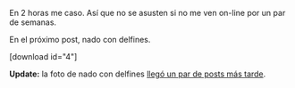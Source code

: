 <html><body><p>En 2 horas me caso. Así que no se asusten si no me ven on-line por un par de semanas.



En el próximo post, nado con delfines.



[download id="4"]





<strong>Update:</strong> la foto de nado con delfines <a href="http://www.juanjoconti.com.ar/2012/04/06/luna-de-miel/attachment/22/">llegó un par de posts más tarde</a>.</p></body></html>
